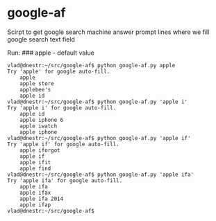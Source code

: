 
# google-af

Scirpt to get google search machine answer prompt lines where 
we fill google search text field


Run:
    ### apple - default value

    vlad@dnestr:~/src/google-af$ python google-af.py apple
    Try 'apple' for google auto-fill.
        apple
        apple store
        applebee's
        apple id
    vlad@dnestr:~/src/google-af$ python google-af.py 'apple i'
    Try 'apple i' for google auto-fill.
        apple id
        apple iphone 6
        apple iwatch
        apple iphone
    vlad@dnestr:~/src/google-af$ python google-af.py 'apple if'
    Try 'apple if' for google auto-fill.
        apple iforgot
        apple if
        apple ifit
        apple find
    vlad@dnestr:~/src/google-af$ python google-af.py 'apple ifa'
    Try 'apple ifa' for google auto-fill.
        apple ifa
        apple ifax
        apple ifa 2014
        apple ifap
    vlad@dnestr:~/src/google-af$ 

